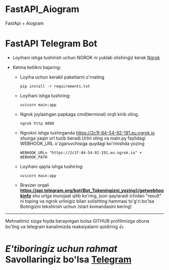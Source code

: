 # FastAPI_Aiogram
FastApi + Aiogram

# FastAPI Telegram Bot


- Loyihani ishga tushirish uchun NGROK ni yuklab olishingiz kerak [Ngrok](https://www.ngrok.com/)

- Ketma ketlikni bajaring:
  - Loyiha uchun kerakli paketlarni o'rnating
      ```
      pip install -r requirements.txt
      ```
      
  - Loyihani ishga tushiring:
      ```
      uvicorn main:app
      ```
      
  - Ngrok joylashgan papkaga cmd(terminal) orqli kirib oling.
      ```
      ngrok http 8000
      ```
      
  - Ngrokni ishga tushirganda  https://2c1f-84-54-92-191.eu.ngrok.io  shunga yaqin url tuzib beradi.Urlni oling va main.py faylidagi WEBHOOK_URL  o'zgaruvchisiga quydagi ko'rinishda yozing
      ```
      WEBHOOK_URL= "https://2c1f-84-54-92-191.eu.ngrok.io" + WEBHOOK_PATH
      ```
      
  - Loyihani qayta ishga tushiring:
      ```
      uvicorn main:app
      ```
      
  -  Bravzer orqali __https://api.telegram.org/bot{Bot_Tokeningizni_yozing}/getwebhookinfo__ shu urlga murojaat qilib ko'ring, json qaytaradi ichidan "result" ni toping va ngrok urlinigiz bilan solishting hammasi to'g'ri bo'lsa Botingizni tekshirish uchun /start komandasini bering!


 <hr>
 Mehnatimiz sizga foyda berayotgan bolsa GITHUB profilimizga obuna bo'ling va telegram kanalimizda reaksiyalarni qoldiring 👍
 
# *E'tiboringiz uchun rahmat* Savollaringiz bo'lsa [Telegram](https://t.me/foydamizteg_sin)
